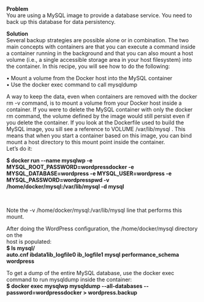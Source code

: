 <p><strong>Problem</strong><br />You are using a MySQL image to provide a database service. You need to back up this database for data persistency.</p>
<p><strong>Solution</strong><br />Several backup strategies are possible alone or in combination. The two main concepts with containers are that you can execute a command inside a container running in the background and that you can also mount a host volume (i.e., a single accessible storage area in your host filesystem) into the container. In this recipe, you will see how to do the following:</p>
<p>&bull; Mount a volume from the Docker host into the MySQL container<br />&bull; Use the docker exec command to call mysqldump</p>
<p>A way to keep the data, even when containers are removed with the docker rm -v command, is to mount a volume from your Docker host inside a container. If you were to delete the MySQL container with only the docker rm command, the volume defined by the image would still persist even if you delete the container. If you look at the Dockerfile used to build the MySQL image, you sill see a reference to VOLUME /var/lib/mysql . This means that when you start a container based on this image, you can bind mount a host directory to this mount point inside the container.<br />Let&rsquo;s do it:</p>
<p><strong>$ docker run --name mysqlwp -e MYSQL_ROOT_PASSWORD=wordpressdocker -e MYSQL_DATABASE=wordpress -e MYSQL_USER=wordpress -e MYSQL_PASSWORD=wordpresspwd -v /home/docker/mysql:/var/lib/mysql -d mysql</strong></p>
<p>&nbsp; &nbsp; &nbsp; &nbsp; &nbsp; &nbsp; &nbsp; &nbsp; &nbsp; &nbsp; &nbsp; &nbsp; &nbsp; &nbsp; &nbsp; &nbsp; &nbsp; &nbsp; &nbsp; &nbsp; &nbsp; &nbsp; &nbsp; &nbsp; &nbsp;&nbsp;</p>


<p>Note the -v /home/docker/mysql:/var/lib/mysql line that performs this mount.</p>
<p>After doing the WordPress configuration, the /home/docker/mysql directory on the<br />host is populated:<br /><strong>$ ls mysql/</strong><br /><strong>auto.cnf ibdata1ib_logfile0 ib_logfile1 mysql performance_schema wordpress</strong></p>
<p>To get a dump of the entire MySQL database, use the docker exec command to run mysqldump inside the container:<br /><strong>$ docker exec mysqlwp mysqldump --all-databases --password=wordpressdocker &gt; wordpress.backup</strong></p>
